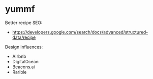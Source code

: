 # yummf

Better recipe SEO:

- https://developers.google.com/search/docs/advanced/structured-data/recipe

Design influences:

- Airbnb
- DigitalOcean
- Beacons.ai
- Rarible
